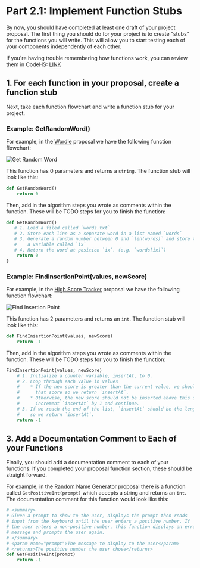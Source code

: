 # Part 2.1: Implement Function Stubs

By now, you should have completed at least one draft of your project proposal.
The first thing you should do for your project is to create "stubs" for the
functions you will write. This will allow you to start testing each of your
components independently of each other.

If you're having trouble remembering how functions work, you can review them in CodeHS:
[LINK](https://codehs.com/lms/assignment/71997567)

## 1. For each function in your proposal, create a function stub

Next, take each function flowchart and write a function stub for your project.

### Example: GetRandomWord()

For example, in the [Wordle](Examples/Wordle.md) proposal we have the following function flowchart:

![Get Random Word](images/GetRandomWord.png)

This function has 0 parameters and returns a `string`. The function stub will look
like this:

```python
def GetRandomWord()
    return 0
```

Then, add in the algorithm steps you wrote as comments within the function. These
will be TODO steps for you to finish the function:

```python
def GetRandomWord()
   # 1. Load a filed called `words.txt`
   # 2. Store each line as a separate word in a list named `words`
   # 3. Generate a random number between 0 and `len(words)` and store the result in
   #    a variable called `ix`
   # 4. Return the word at position `ix`. (e.g. `words[ix]`)
    return 0
}
```

### Example: FindInsertionPoint(values, newScore)

For example, in the [High Score Tracker](Examples/HighScoreTracker.md) proposal
we have the following function flowchart:

![Find Insertion Point](images/HighScoreTracker-FindInsertionPoint.png)

This function has 2 parameters and returns an `int`. The function stub will look
like this:

```python
def FindInsertionPoint(values, newScore)
    return -1
```

Then, add in the algorithm steps you wrote as comments within the function. These
will be TODO steps for you to finish the function:

```python
FindInsertionPoint(values, newScore)
    # 1. Initialize a counter variable, insertAt, to 0.
    # 2. Loop through each value in values
    #    * If the new score is greater than the current value, we should insert above
    #      that score so we return `insertAt`.
    #    * Otherwise, the new score should not be inserted above this score so we
    #      increment `insertAt` by 1 and continue.
    # 3. If we reach the end of the list, `insertAt` should be the length of the list
    #    so we return `insertAt`.
    return -1
```

## 3. Add a Documentation Comment to Each of your Functions

Finally, you should add a documentation comment to each of your functions. If you
completed your proposal function section, these should be straight forward.

For example, in the [Random Name
Generator](Examples/Random%20Name%20Generator.md) proposal there is a function
called `GetPositiveInt(prompt)` which accepts a string and returns an
`int`. The documentation comment for this function would look like this:

```python
# <summary>
# Given a prompt to show to the user, displays the prompt then reads
# input from the keyboard until the user enters a positive number. If
# the user enters a non-positive number, this function displays an error
# message and prompts the user again.
# </summary>
# <param name="prompt">The message to display to the user</param>
# <returns>The positive number the user chose</returns>
def GetPositiveInt(prompt)
    return -1
```

